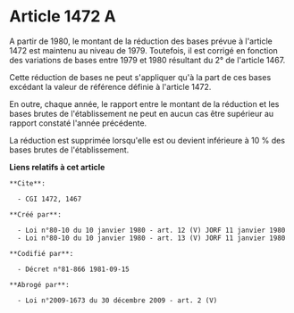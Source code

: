 # Article 1472 A

A partir de 1980, le montant de la réduction des bases prévue à l'article 1472 est maintenu au niveau de 1979. Toutefois, il
est corrigé en fonction des variations de bases entre 1979 et 1980 résultant du 2° de l'article 1467.

Cette réduction de bases ne peut s'appliquer qu'à la part de ces bases excédant la valeur de référence définie à l'article
1472.

En outre, chaque année, le rapport entre le montant de la réduction et les bases brutes de l'établissement ne peut en aucun
cas être supérieur au rapport constaté l'année précédente.

La réduction est supprimée lorsqu'elle est ou devient inférieure à 10 % des bases brutes de l'établissement.

**Liens relatifs à cet article**

	**Cite**:

	  - CGI 1472, 1467

	**Créé par**:

	  - Loi n°80-10 du 10 janvier 1980 - art. 12 (V) JORF 11 janvier 1980
	  - Loi n°80-10 du 10 janvier 1980 - art. 13 (V) JORF 11 janvier 1980

	**Codifié par**:

	  - Décret n°81-866 1981-09-15

	**Abrogé par**:

	  - Loi n°2009-1673 du 30 décembre 2009 - art. 2 (V)
